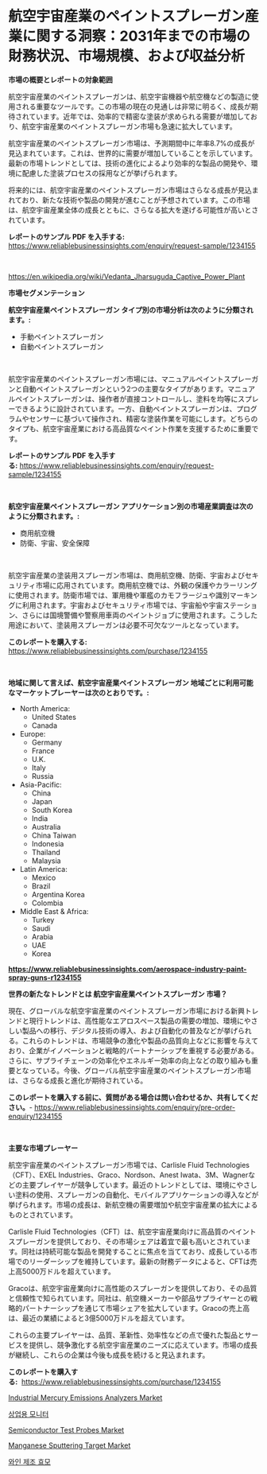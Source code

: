 <p><h1>航空宇宙産業のペイントスプレーガン産業に関する洞察：2031年までの市場の財務状況、市場規模、および収益分析</h1></p><p><strong>市場の概要とレポートの対象範囲</strong></p>
<p><p>航空宇宙産業のペイントスプレーガンは、航空宇宙機器や航空機などの製造に使用される重要なツールです。この市場の現在の見通しは非常に明るく、成長が期待されています。近年では、効率的で精密な塗装が求められる需要が増加しており、航空宇宙産業のペイントスプレーガン市場も急速に拡大しています。</p><p>航空宇宙産業のペイントスプレーガン市場は、予測期間中に年率8.7%の成長が見込まれています。これは、世界的に需要が増加していることを示しています。最新の市場トレンドとしては、技術の進化によるより効率的な製品の開発や、環境に配慮した塗装プロセスの採用などが挙げられます。</p><p>将来的には、航空宇宙産業のペイントスプレーガン市場はさらなる成長が見込まれており、新たな技術や製品の開発が進むことが予想されています。この市場は、航空宇宙産業全体の成長とともに、さらなる拡大を遂げる可能性が高いとされています。</p></p>
<p><strong>レポートのサンプル PDF を入手する:</strong> <a href="https://www.reliablebusinessinsights.com/enquiry/request-sample/1234155">https://www.reliablebusinessinsights.com/enquiry/request-sample/1234155</a></p>
<p>&nbsp;</p>
<p><a href="https://en.wikipedia.org/wiki/Vedanta_Jharsuguda_Captive_Power_Plant">https://en.wikipedia.org/wiki/Vedanta_Jharsuguda_Captive_Power_Plant</a></p>
<p><strong>市場セグメンテーション</strong></p>
<p><strong>航空宇宙産業ペイントスプレーガン タイプ別の市場分析は次のように分類されます。:</strong></p>
<p><ul><li>手動ペイントスプレーガン</li><li>自動ペイントスプレーガン</li></ul></p>
<p>&nbsp;</p>
<p><p>航空宇宙産業のペイントスプレーガン市場には、マニュアルペイントスプレーガンと自動ペイントスプレーガンという2つの主要なタイプがあります。マニュアルペイントスプレーガンは、操作者が直接コントロールし、塗料を均等にスプレーできるように設計されています。一方、自動ペイントスプレーガンは、プログラムやセンサーに基づいて操作され、精密な塗装作業を可能にします。どちらのタイプも、航空宇宙産業における高品質なペイント作業を支援するために重要です。</p></p>
<p><strong>レポートのサンプル PDF を入手する:</strong>&nbsp;<a href="https://www.reliablebusinessinsights.com/enquiry/request-sample/1234155">https://www.reliablebusinessinsights.com/enquiry/request-sample/1234155</a></p>
<p>&nbsp;</p>
<p><strong> 航空宇宙産業ペイントスプレーガン アプリケーション別の市場産業調査は次のように分類されます。:</strong></p>
<p><ul><li>商用航空機</li><li>防衛、宇宙、安全保障</li></ul></p>
<p>&nbsp;</p>
<p><p>航空宇宙産業の塗装用スプレーガン市場は、商用航空機、防衛、宇宙およびセキュリティ市場に応用されています。商用航空機では、外観の保護やカラーリングに使用されます。防衛市場では、軍用機や軍艦のカモフラージュや識別マーキングに利用されます。宇宙およびセキュリティ市場では、宇宙船や宇宙ステーション、さらには国境警備や警察用車両のペイントジョブに使用されます。こうした用途において、塗装用スプレーガンは必要不可欠なツールとなっています。</p></p>
<p><strong>このレポートを購入する:</strong>&nbsp; <a href="https://www.reliablebusinessinsights.com/purchase/1234155">https://www.reliablebusinessinsights.com/purchase/1234155</a></p>
<p>&nbsp;</p>
<p><strong>地域に関して言えば、航空宇宙産業ペイントスプレーガン 地域ごとに利用可能なマーケットプレーヤーは次のとおりです。:</strong></p>
<p><ul>
    <li>
        North America:
        <ul>
            <li>United States</li>
            <li>Canada</li>
        </ul>
    </li>
    <li>
        Europe:
        <ul>
            <li>Germany</li>
            <li>France</li>
            <li>U.K.</li>
            <li>Italy</li>
            <li>Russia</li>
        </ul>
    </li>
    <li>
        Asia-Pacific:
        <ul>
            <li>China</li>
            <li>Japan</li>
            <li>South Korea</li>
            <li>India</li>
            <li>Australia</li>
            <li>China Taiwan</li>
            <li>Indonesia</li>
            <li>Thailand</li>
            <li>Malaysia</li>
        </ul>
    </li>
    <li>
        Latin America:
        <ul>
            <li>Mexico</li>
            <li>Brazil</li>
            <li>Argentina Korea</li>
            <li>Colombia</li>
        </ul>
    </li>
    <li>
        Middle East & Africa:
        <ul>
            <li>Turkey</li>
            <li>Saudi</li>
            <li>Arabia</li>
            <li>UAE</li>
            <li>Korea</li>
        </ul>
    </li>
    </ul></p>
<p><strong><a href="https://www.reliablebusinessinsights.com/aerospace-industry-paint-spray-guns-r1234155">https://www.reliablebusinessinsights.com/aerospace-industry-paint-spray-guns-r1234155</a></strong>&nbsp;</p>
<p><strong>世界の新たなトレンドとは 航空宇宙産業ペイントスプレーガン 市場？</strong></p>
<p><p>現在、グローバルな航空宇宙産業のペイントスプレーガン市場における新興トレンドと現行トレンドは、高性能なエアロスペース製品の需要の増加、環境にやさしい製品への移行、デジタル技術の導入、および自動化の普及などが挙げられる。これらのトレンドは、市場競争の激化や製品の品質向上などに影響を与えており、企業がイノベーションと戦略的パートナーシップを重視する必要がある。さらに、サプライチェーンの効率化やエネルギー効率の向上などの取り組みも重要となっている。今後、グローバル航空宇宙産業のペイントスプレーガン市場は、さらなる成長と進化が期待されている。</p></p>
<p><strong>このレポートを購入する前に、質問がある場合は問い合わせるか、共有してください。</strong>- <a href="https://www.reliablebusinessinsights.com/enquiry/pre-order-enquiry/1234155">https://www.reliablebusinessinsights.com/enquiry/pre-order-enquiry/1234155</a></p>
<p>&nbsp;</p>
<p><strong>主要な市場プレーヤー</strong></p>
<p><p>航空宇宙産業のペイントスプレーガン市場では、Carlisle Fluid Technologies（CFT）、EXEL Industries、Graco、Nordson、Anest Iwata、3M、Wagnerなどの主要プレイヤーが競争しています。最近のトレンドとしては、環境にやさしい塗料の使用、スプレーガンの自動化、モバイルアプリケーションの導入などが挙げられます。市場の成長は、新航空機の需要増加や航空宇宙産業の拡大によるものとされています。</p><p>Carlisle Fluid Technologies（CFT）は、航空宇宙産業向けに高品質のペイントスプレーガンを提供しており、その市場シェアは着宜で最も高いとされています。同社は持続可能な製品を開発することに焦点を当てており、成長している市場でのリーダーシップを維持しています。最新の財務データによると、CFTは売上高5000万ドルを超えています。</p><p>Gracoは、航空宇宙産業向けに高性能のスプレーガンを提供しており、その品質と信頼性で知られています。同社は、航空機メーカーや部品サプライヤーとの戦略的パートナーシップを通じて市場シェアを拡大しています。Gracoの売上高は、最近の業績によると3億5000万ドルを超えています。</p><p>これらの主要プレイヤーは、品質、革新性、効率性などの点で優れた製品とサービスを提供し、競争激化する航空宇宙産業のニーズに応えています。市場の成長が継続し、これらの企業は今後も成長を続けると見込まれます。</p></p>
<p><strong>このレポートを購入する:</strong>&nbsp;&nbsp;<a href="https://www.reliablebusinessinsights.com/purchase/1234155">https://www.reliablebusinessinsights.com/purchase/1234155</a></p>
<p><p><a href="https://issuu.com/reportprime-2/docs/industrial-mercury-emissions-analyzers-market-size">Industrial Mercury Emissions Analyzers Market</a></p><p><a href="https://medium.com/@wheelgg5674537/2024%EB%85%84%EB%B6%80%ED%84%B0-2031%EB%85%84%EA%B9%8C%EC%A7%80-%EA%B8%B0%EA%B0%84%EC%97%90-%EB%8C%80%ED%95%9C-%EC%83%81%EC%97%85%EC%9A%A9-%EB%AA%A8%EB%8B%88%ED%84%B0-%EC%8B%9C%EC%9E%A5-%EB%8F%99%ED%96%A5-%EB%B0%8F-%EC%8B%9C%EC%9E%A5-%EB%B6%84%EC%84%9D%EC%9D%84-%EC%98%88%EC%B8%A1%ED%95%A9%EB%8B%88%EB%8B%A4-09642a8fc496">상업용 모니터</a></p><p><a href="https://www.linkedin.com/pulse/semiconductor-test-probes-market-investigation-amp-bksqe">Semiconductor Test Probes Market</a></p><p><a href="https://github.com/mabenkhyari11/Market-Research-Report-List-1/blob/main/manganese-sputtering-target-market.md">Manganese Sputtering Target Market</a></p><p><a href="https://medium.com/@jerrodhilll68/%EC%99%80%EC%9D%B8-%EC%96%91%EC%A1%B0-%ED%9A%A8%EB%AA%A8-%EC%8B%9C%EC%9E%A5-%EC%A0%90%EC%9C%A0%EC%9C%A8-%EB%B3%80%ED%99%94-%EB%B0%8F-%EC%8B%9C%EC%9E%A5-%EC%84%B1%EC%9E%A5-%ED%8A%B8%EB%A0%8C%EB%93%9C-2024-2031-5b5d8b5f2de6">와인 제조 효모</a></p></p>